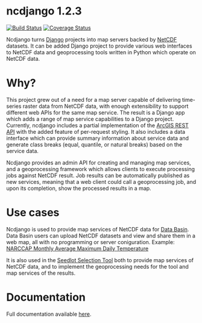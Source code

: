 # ncdjango 1.2.3

[![Build Status](https://travis-ci.org/consbio/ncdjango.png?branch=main)](https://travis-ci.org/consbio/ncdjango)
[![Coverage Status](https://coveralls.io/repos/github/consbio/ncdjango/badge.svg?branch=main)](https://coveralls.io/github/consbio/ncdjango?branch=main)

Ncdjango turns [Django](https://www.djangoproject.com/) projects into map servers backed by
[NetCDF](http://www.unidata.ucar.edu/software/netcdf/docs/faq.html#whatisit) datasets. It can be added Django project
to provide various web interfaces to NetCDF data and geoprocessing tools written in Python which operate on NetCDF data.

# Why?
This project grew out of a need for a map server capable of delivering time-series raster data from NetCDF data, with
enough extensibility to support different web APIs for the same map service. The result is a Django app which adds a
range of map service capabilities to a Django project. Currently, ncdjango includes a partial implementation of the
[ArcGIS REST API](http://resources.arcgis.com/en/help/rest/apiref/) with the added feature of per-request styling.
It also includes a data interface which can provide summary information about service data and generate class breaks
(equal, quantile, or natural breaks) based on the service data.

Ncdjango provides an admin API for creating and managing map services, and a geoprocessing framework which allows
clients to execute processing jobs against NetCDF result. Job results can be automatically published as new services,
meaning that a web client could call a geoprocessing job, and upon its completion, show the processed results in a map.

# Use cases
Ncdjango is used to provide map services of NetCDF data for [Data Basin](https://databasin.org). Data Basin users can
upload NetCDF datasets and view and share them in a web map, all with no programming or server coniguration. Example:
[NARCCAP Monthly Average Maximum Daily Temperature](https://databasin.org/maps/new#datasets=7445377234b84b279225f8ebdd31d3ff)

It is also used in the [Seedlot Selection Tool](https://seedlotselectiontool.org/sst/) both to provide map services
of NetCDF data, and to implement the geoprocessing needs for the tool and map services of the results.

# Documentation
Full documentation available [here](http://ncdjango.readthedocs.io/en/latest/).
